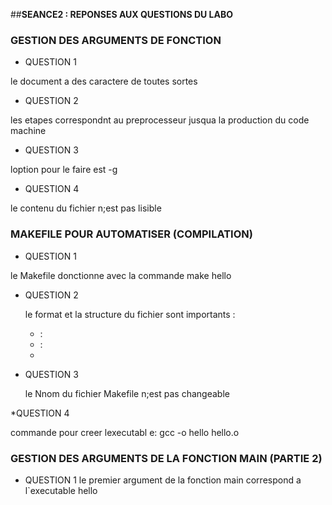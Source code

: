 

##**SEANCE2 : REPONSES AUX QUESTIONS DU LABO**

### **GESTION DES ARGUMENTS DE FONCTION**

 * QUESTION 1 

le document a des caractere  de toutes sortes 

 * QUESTION 2 

les etapes correspondnt au preprocesseur jusqua la production du code machine 

* QUESTION 3 

loption pour le faire est -g

* QUESTION 4

le contenu du fichier n;est pas lisible 


### MAKEFILE POUR AUTOMATISER (COMPILATION)

* QUESTION 1

 le Makefile donctionne avec la commande make hello

* QUESTION 2

  le format et la structure du fichier sont importants :
  *  <cible> : <dependance>
  *  <tab>   : <commande>
  *  <Makefile>

* QUESTION 3 

  le Nnom du fichier Makefile n;est pas changeable 

*QUESTION 4

 commande pour creer lexecutabl e: gcc -o hello hello.o


### GESTION DES ARGUMENTS DE LA FONCTION MAIN (PARTIE 2)

* QUESTION 1
  le premier argument de la fonction main correspond a l`executable hello

